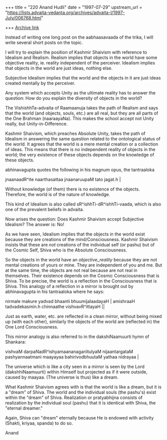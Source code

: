 +++
title = "220 Anand Hudli"
date = "1997-07-29"
upstream_url = "https://lists.advaita-vedanta.org/archives/advaita-l/1997-July/006768.html"

+++
[Archive link](https://lists.advaita-vedanta.org/archives/advaita-l/1997-July/006768.html)

Instead of writing one long post on the aabhaasavaada of the trika,
I will write several short posts on the topic.

I will try to explain the position of Kashmir Shaivism with reference to
Idealism and Realism. Realism implies that objects in the world have some
objective reality, ie.  reality independent of the perceiver. Idealism
implies that objects in the world are just ideas, nothing else.

Subjective Idealism implies that the world and the objects in it are
just ideas created mentally by the perceiver.

Any system which accepts Unity as the ultimate reality has to answer
the question: How do you explain the diversity of objects in the world?

The VishishhTa-advaita of Raamaanuja takes the path of Realism and says
that the world (and objects, souls, etc.) are all real, but they are all
parts of the One Brahman (naaraayaNa). This makes the school accept not
Unity really, but Unity-in-Difference.

Kashmir Shaivism, which preaches Absolute Unity, takes the path of Idealism
in answering the same question related to the ontological status of the world.
It agrees that the world is a mere mental creation or a collection of ideas.
This means that there is no independent reality of objects in the world;
the very existence of these objects depends on the knowledge of these objects.

abhinavagupta quotes the following in his magnum opus, the tantraaloka

 jnaanaadR^ite naarthasattaa jnaanaruupaM tato jagat.h |

 Without knowledge (of them) there is no existence of the objects.
 Therefore, the world is of the nature of knowledge.

 This kind of Idealism is also called sR^ishhTi-dR^ishhTi-vaada, which
 is also one of the prevalent beliefs in advaita.

 Now arises the question: Does Kashmir Shaivism accept Subjective Idealism?
 The answer is: No!

 As we have seen, Idealism implies that the objects in the world exist
 because they are creations of the mind/Consciousness. Kashmir Shaivism
 insists that these are _not_ creations of the individual self (or pashu)
 but of the Cosmic Self, Shiva who is the Absolute Consciousness.

 So the objects in the world have an _objective_reality_ because they are
 not mental creations of yours or mine. They are independent of you and me.
 But at the same time, the objects are not real because are not real in
 themselves. Their existence depends on the Cosmic Consciousness that is
 Shiva. To be precise, the world is a reflection in the Consciousness that
 is Shiva. This analogy of a reflection in a mirror is brought out by
 abhinavagupta in his tantraaloka where he says:

  nirmale makure yadvad bhaanti bhuumijalaadayaH |
  amishraaH tadvadekasmin.h chinnaathe vishvavR^ittayaH ||

  Just as earth, water, etc. are reflected in a clean mirror,
  without being mixed up (with each other), similarly the objects
  of the world are (reflected in) the One Lord Consciousness.

  This mirror analogy is also referred to in the dakshiNaamuurti hymn
  of Shankara:

   vishvaM darpaNadR^ishyamaananagariitulyaM nijaantargataM
    pashyannaatmani maayayaa bahirivodbhuutaM yathaa nidrayaa |

  The universe which is like a city seen in a mirror is seen by
  the Lord (dakshhiNaamuurti) within Himself but projected as if
  it were outside, caused by maayaa. (The universe is thus) like
  a dream.

  What Kashmir Shaivism agrees with is that the world is like
  a dream, but it is a "dream" of Shiva. The world and the individual
  souls (the pashu's) exist within the "dream" of Shiva. Realization or
  pratyabhijna consists of realization by the individual soul (pashu)
  that it is identical with Shiva, the "eternal dreamer."

  Again, Shiva can "dream" eternally because He is endowed with
  activity (Shakti, kriyaa, spanda) to do so.


  Anand

